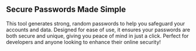 ## Secure Passwords Made Simple

This tool generates strong, random passwords to help you safeguard your accounts and data. Designed for ease of use, it ensures your passwords are both secure and unique, giving you peace of mind in just a click. Perfect for developers and anyone looking to enhance their online security!
